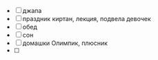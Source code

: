 - [ ] джапа
- [ ] праздник киртан, лекция, подвела девочек
- [ ] обед
- [ ] сон
- [ ] домашки Олимпик, плюсник
- [ ] 